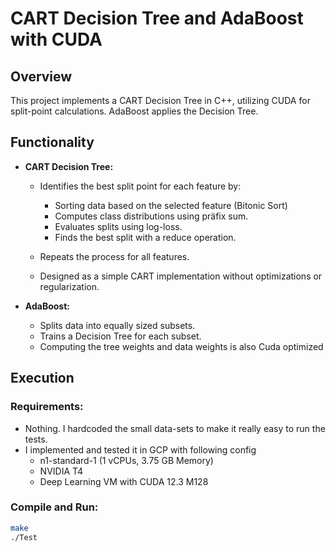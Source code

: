 # CART Decision Tree and AdaBoost with CUDA

## **Overview**
This project implements a CART Decision Tree in C++, utilizing CUDA for split-point calculations. AdaBoost applies the Decision Tree.

## **Functionality**
- **CART Decision Tree:**
  - Identifies the best split point for each feature by:
    - Sorting data based on the selected feature (Bitonic Sort)
    - Computes class distributions using präfix sum.
    - Evaluates splits using log-loss.
    - Finds the best split with a reduce operation.

  - Repeats the process for all features.
  - Designed as a simple CART implementation without optimizations or regularization.

- **AdaBoost:**
  - Splits data into equally sized subsets.
  - Trains a Decision Tree for each subset.
  - Computing the tree weights and data weights is also Cuda optimized
  
## **Execution**
### **Requirements:**
- Nothing. I hardcoded the small data-sets to make it really easy to run the tests.
- I implemented and tested it in GCP with following config
    - n1-standard-1 (1 vCPUs, 3.75 GB Memory)
    - NVIDIA T4
    - Deep Learning VM with CUDA 12.3 M128


### **Compile and Run:**
```bash
make
./Test
```

